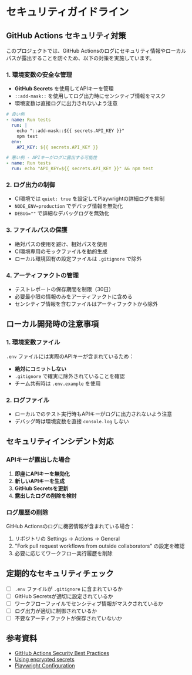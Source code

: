 # セキュリティガイドライン

## GitHub Actions セキュリティ対策

このプロジェクトでは、GitHub Actionsのログにセキュリティ情報やローカルパスが露出することを防ぐため、以下の対策を実施しています。

### 1. 環境変数の安全な管理

- **GitHub Secrets** を使用してAPIキーを管理
- `::add-mask::` を使用してログ出力時にセンシティブ情報をマスク
- 環境変数は直接ログに出力されないよう注意

```yaml
# 良い例
- name: Run tests
  run: |
    echo "::add-mask::${{ secrets.API_KEY }}"
    npm test
  env:
    API_KEY: ${{ secrets.API_KEY }}

# 悪い例 - APIキーがログに露出する可能性
- name: Run tests
  run: echo "API_KEY=${{ secrets.API_KEY }}" && npm test
```

### 2. ログ出力の制御

- CI環境では `quiet: true` を設定してPlaywrightの詳細ログを抑制
- `NODE_ENV=production` でデバッグ情報を無効化
- `DEBUG=""` で詳細なデバッグログを無効化

### 3. ファイルパスの保護

- 絶対パスの使用を避け、相対パスを使用
- CI環境専用のモックファイルを動的生成
- ローカル環境固有の設定ファイルは `.gitignore` で除外

### 4. アーティファクトの管理

- テストレポートの保存期間を制限（30日）
- 必要最小限の情報のみをアーティファクトに含める
- センシティブ情報を含むファイルはアーティファクトから除外

## ローカル開発時の注意事項

### 1. 環境変数ファイル

`.env` ファイルには実際のAPIキーが含まれているため：

- **絶対にコミットしない**
- `.gitignore` で確実に除外されていることを確認
- チーム共有時は `.env.example` を使用

### 2. ログファイル

- ローカルでのテスト実行時もAPIキーがログに出力されないよう注意
- デバッグ時は環境変数を直接 `console.log` しない

## セキュリティインシデント対応

### APIキーが露出した場合

1. **即座にAPIキーを無効化**
2. **新しいAPIキーを生成**
3. **GitHub Secretsを更新**
4. **露出したログの削除を検討**

### ログ履歴の削除

GitHub Actionsのログに機密情報が含まれている場合：

1. リポジトリの Settings → Actions → General
2. "Fork pull request workflows from outside collaborators" の設定を確認
3. 必要に応じてワークフロー実行履歴を削除

## 定期的なセキュリティチェック

- [ ] `.env` ファイルが `.gitignore` に含まれているか
- [ ] GitHub Secretsが適切に設定されているか
- [ ] ワークフローファイルでセンシティブ情報がマスクされているか
- [ ] ログ出力が適切に制御されているか
- [ ] 不要なアーティファクトが保存されていないか

## 参考資料

- [GitHub Actions Security Best Practices](https://docs.github.com/en/actions/security-guides/security-hardening-for-github-actions)
- [Using encrypted secrets](https://docs.github.com/en/actions/security-guides/encrypted-secrets)
- [Playwright Configuration](https://playwright.dev/docs/test-configuration)
